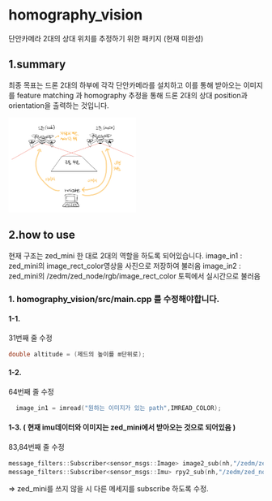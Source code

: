 # homography_vision
단안카메라 2대의 상대 위치를 추정하기 위한 패키지 (현재 미완성)

## 1.summary
최종 목표는 드론 2대의 하부에 각각 단안카메라를 설치하고
이를 통해 받아오는 이미지를 feature matching 과 homography 추정을 통해
드론 2대의 상대 position과 orientation을 출력하는 것입니다.

<img src="./image/image0.png" width="50%"></img>

## 2.how to use
현재 구조는 zed_mini 한 대로 2대의 역할을 하도록 되어있습니다. 
image_in1 : zed_mini의 image_rect_color영상을 사진으로 저장하여 불러옴
image_in2 : zed_mini의 /zedm/zed_node/rgb/image_rect_color 토픽에서 실시간으로 불러옴

### 1. homography_vision/src/main.cpp 를 수정해야합니다.
  #### 1-1.
  31번째 줄 수정
  ``` cpp
  double altitude = (제드의 높이를 m단위로);
  ```
  #### 1-2.
  64번째 줄 수정
  ``` cpp
    image_in1 = imread("원하는 이미지가 있는 path",IMREAD_COLOR);
  ```
  #### 1-3. ( 현재 imu데이터와 이미지는 zed_mini에서 받아오는 것으로 되어있음 )
  83,84번째 줄 수정 
  ``` cpp
  message_filters::Subscriber<sensor_msgs::Image> image2_sub(nh,"/zedm/zed_node/rgb/image_rect_color",10);
  message_filters::Subscriber<sensor_msgs::Imu> rpy2_sub(nh,"/zedm/zed_node/imu/data",10);
  ```
  => zed_mini를 쓰지 않을 시 다른 메세지를 subscribe 하도록 수정.
